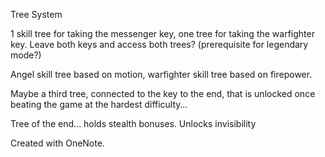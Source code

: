 Tree System

1 skill tree for taking the messenger key, one tree for taking the warfighter key. Leave both keys and access both trees? (prerequisite for legendary mode?)

Angel skill tree based on motion, warfighter skill tree based on firepower.

Maybe a third tree, connected to the key to the end, that is unlocked once beating the game at the hardest difficulty…

Tree of the end… holds stealth bonuses. Unlocks invisibility

Created with OneNote.
